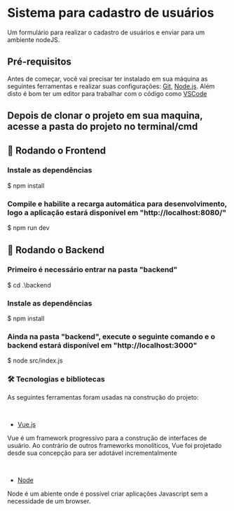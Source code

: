 <h1>Sistema para cadastro de usuários</h1>
<p>Um formulário para realizar o cadastro de usuários e enviar para um ambiente nodeJS.</p>

<h2>Pré-requisitos</h2>
<p>
Antes de começar, você vai precisar ter instalado em sua máquina as seguintes ferramentas e realizar suas configurações:
<a href="https://git-scm.com">Git</a>, <a href="https://nodejs.org/en/">Node.js</a>. 
Além disto é bom ter um editor para trabalhar com o código como <a href="https://code.visualstudio.com/">VSCode</a>
</p>

<h2>Depois de clonar o projeto em sua maquina, acesse a pasta do projeto no terminal/cmd</h2>

<h2>🎲 Rodando o Frontend</h2>

<h3>Instale as dependências</h3>
$ npm install

<h3>Compile e habilite a recarga automática para desenvolvimento, logo a aplicação estará disponível em "http://localhost:8080/"</h3>
$ npm run dev

<h2>🎲 Rodando o Backend</h2>

<h3>Primeiro é necessário entrar na pasta "backend"</h3>
$ cd .\backend

<h3>Instale as dependências</h3>
$ npm install

<h3>Ainda na pasta "backend", execute o seguinte comando e o backend estará disponível em "http://localhost:3000"</h3>
$ node src/index.js

<h3>🛠 Tecnologias e bibliotecas</h3>
<p>As seguintes ferramentas foram usadas na construção do projeto:</p>
<br>

- [Vue.js](https://br.vuejs.org/)
<p>Vue é um framework progressivo para a construção de interfaces de usuário. Ao contrário de outros frameworks monolíticos, Vue foi projetado desde sua concepção para ser adotável incrementalmente<p>
<br>

- [Node](https://nodejs.org/en/)
<p>Node é um abiente onde é possível criar aplicações Javascript sem a necessidade de um browser.<p>
<br>
